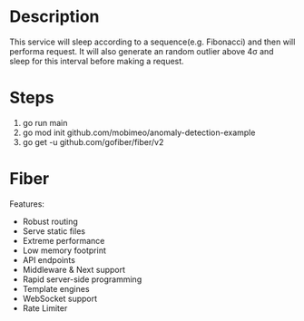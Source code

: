 # Description

This service will sleep according to a sequence(e.g. Fibonacci) and then will performa request. It will also generate an random outlier above 4σ and sleep for this interval before making a request.


# Steps

1) go run main
2) go mod init github.com/mobimeo/anomaly-detection-example
3) go get -u github.com/gofiber/fiber/v2

# Fiber

Features:

- Robust routing
- Serve static files
- Extreme performance
- Low memory footprint
- API endpoints
- Middleware & Next support
- Rapid server-side programming
- Template engines
- WebSocket support
- Rate Limiter
